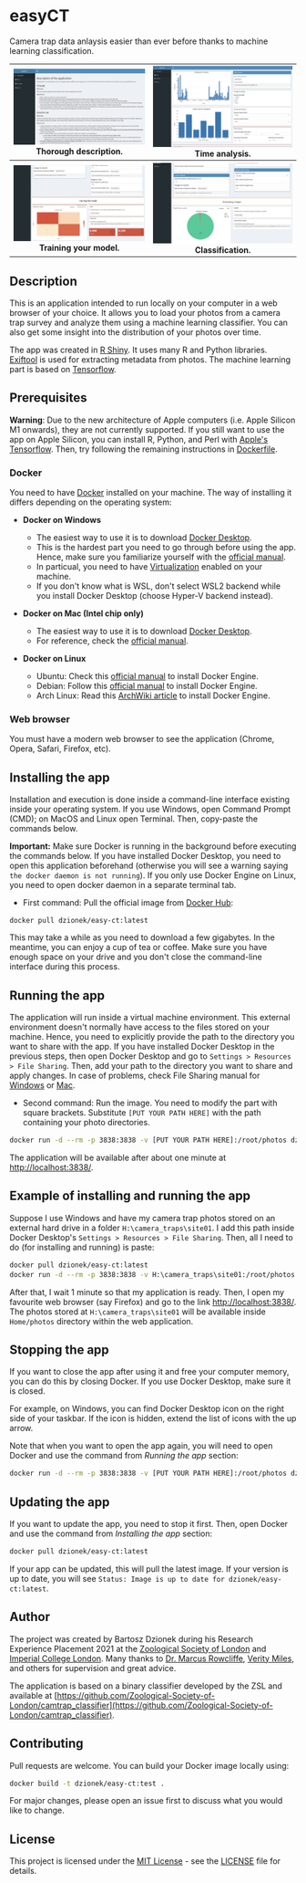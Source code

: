 # easyCT

Camera trap data anlaysis easier than ever before thanks to machine learning classification.

<table>
 
 <tr>
  <th>
   <img src="examples/description.png" width="100%">
   <br>
   Thorough description.
  </th>
  <th>
   <img src="examples/time.png" width="100%">
   <br>
   Time analysis.
  </th>
 </tr>

 <tr>
  <th>
   <img src="examples/training.png" width="100%">
   <br>
   Training your model.
  </th>
  <th>
   <img src="examples/classification.png" width="100%">
   <br>
   Classification.
  </th>
 </tr>
 
</table>

## Description

This is an application intended to run locally on your computer in a web browser of your choice. It allows you to load your photos
from a camera trap survey and analyze them using a machine learning classifier. You can also get some insight
into the distribution of your photos over time.

The app was created in [R Shiny](https://shiny.rstudio.com). It uses many R and Python libraries. [Exiftool](https://exiftool.org) is used for
extracting metadata from photos. The machine learning part is based on [Tensorflow](https://www.tensorflow.org).

## Prerequisites
**Warning**: Due to the new architecture of Apple computers (i.e. Apple Silicon M1 onwards),
they are not currently supported. If you still want to use the app on Apple Silicon, you can install
R, Python, and Perl with [Apple's Tensorflow](https://developer.apple.com/metal/tensorflow-plugin/). Then,
try following the remaining instructions in [Dockerfile](Dockerfile).

### Docker
You need to have [Docker](https://www.docker.com) installed on your machine. The way of installing it
differs depending on the operating system:

* **Docker on Windows**
  * The easiest way to use it is to download [Docker Desktop](https://www.docker.com/products/docker-desktop).
  * This is the hardest part you need to go through before using the app. Hence, make sure you familiarize
yourself with the [official manual](https://docs.docker.com/desktop/windows/install/).
  * In particual, you need to have [Virtualization](https://docs.docker.com/desktop/windows/troubleshoot/#virtualization-must-be-enabled)
enabled on your machine.
  * If you don't know what is WSL, don't select WSL2 backend while you install Docker Desktop
(choose Hyper-V backend instead).

* **Docker on Mac (Intel chip only)**
  * The easiest way to use it is to download [Docker Desktop](https://www.docker.com/products/docker-desktop).
  * For reference, check the [official manual](https://docs.docker.com/desktop/mac/install/).

* **Docker on Linux**
  * Ubuntu: Check this [official manual](https://docs.docker.com/engine/install/ubuntu/) to install Docker Engine.
  * Debian: Follow this [official manual](https://docs.docker.com/engine/install/debian/) to install Docker Engine.
  * Arch Linux: Read this [ArchWiki article](https://wiki.archlinux.org/title/docker) to install Docker Engine.

### Web browser
You must have a modern web browser to see the application (Chrome, Opera, Safari, Firefox, etc).

## Installing the app
Installation and execution is done inside a command-line interface existing inside your operating system.
If you use Windows, open Command Prompt (CMD); on MacOS and Linux open Terminal. Then, copy-paste the commands below.

**Important:** Make sure Docker is running in the background before executing the commands below.
If you have installed Docker Desktop, you need to open this application beforehand (otherwise you will
see a warning saying `the docker daemon is not running`). If you only use Docker Engine on Linux, you need to
open docker daemon in a separate terminal tab.

* First command: Pull the official image from [Docker Hub](https://hub.docker.com/repository/docker/dzionek/easy-ct):
```{bash}
docker pull dzionek/easy-ct:latest
```

This may take a while as you need to download a few gigabytes. In the meantime, you can enjoy a cup of tea or coffee.
Make sure you have enough space on your drive and you don't close the command-line interface during this process.

## Running the app

The application will run inside a virtual machine environment. This external environment doesn't normally
have access to the files stored on your machine. Hence, you need to explicitly provide the path to the directory
you want to share with the app. If you have installed Docker Desktop in the previous steps, then open Docker Desktop
and go to `Settings > Resources > File Sharing`. Then, add your path to the directory you want to share and apply changes.
In case of problems, check File Sharing manual for [Windows](https://docs.docker.com/desktop/windows/#file-sharing)
or [Mac](https://docs.docker.com/desktop/mac/#file-sharing).

* Second command: Run the image. You need to modify the part with square brackets.
Substitute `[PUT YOUR PATH HERE]` with the path containing your photo directories.

```bash
docker run -d --rm -p 3838:3838 -v [PUT YOUR PATH HERE]:/root/photos dzionek/easy-ct
```

The application will be available after about one minute at [http://localhost:3838/](http://localhost:3838/).

## Example of installing and running the app
Suppose I use Windows and have my camera trap photos stored on an external hard drive in a folder
`H:\camera_traps\site01`. I add this path inside Docker Desktop's `Settings > Resources > File Sharing`.
Then, all I need to do (for installing and running) is paste:

```bash
docker pull dzionek/easy-ct:latest
docker run -d --rm -p 3838:3838 -v H:\camera_traps\site01:/root/photos dzionek/easy-ct
```

After that, I wait 1 minute so that my application is ready. Then, I open my favourite web browser
(say Firefox) and go to the link [http://localhost:3838/](http://localhost:3838/). The photos stored at
`H:\camera_traps\site01` will be available inside `Home/photos` directory within the web application.

## Stopping the app
If you want to close the app after using it and free your computer memory, you can do this by closing Docker.
If you use Docker Desktop, make sure it is closed.

For example, on Windows, you can find Docker Desktop icon on the right side of your taskbar. If the icon
is hidden, extend the list of icons with the up arrow.

Note that when you want to open the app again, you will need to open Docker and use the command from
*Running the app* section:
```bash
docker run -d --rm -p 3838:3838 -v [PUT YOUR PATH HERE]:/root/photos dzionek/easy-ct
```

## Updating the app
If you want to update the app, you need to stop it first. Then, open Docker and use the command from
*Installing the app* section:
```bash
docker pull dzionek/easy-ct:latest
```

If your app can be updated, this will pull the latest image. If your version is up to date, you will see
`Status: Image is up to date for dzionek/easy-ct:latest`.

## Author
The project was created by Bartosz Dzionek during his Research Experience Placement 2021 at the [Zoological Society of London](https://www.zsl.org)
and [Imperial College London](https://www.imperial.ac.uk/grantham/). Many thanks to [Dr. Marcus Rowcliffe](https://www.zsl.org/science/users/marcus-rowcliffe),
[Verity Miles](https://www.imperial.ac.uk/people/v.miles20), and others for supervision and great advice.

The application is based on a binary classifier developed by the ZSL and available at [https://github.com/Zoological-Society-of-London/camtrap_classifier](https://github.com/Zoological-Society-of-London/camtrap_classifier).

## Contributing
Pull requests are welcome. You can build your Docker image locally using:

```bash
docker build -t dzionek/easy-ct:test . 
```

For major changes, please open an issue first to discuss what you would like to change.

## License

This project is licensed under the [MIT License](https://choosealicense.com/licenses/mit/) - see the [LICENSE](LICENSE) file for details.
